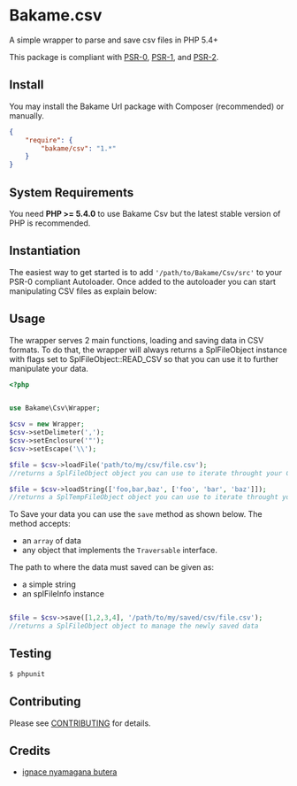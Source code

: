 Bakame.csv
==========

A simple wrapper to parse and save csv files in PHP 5.4+

This package is compliant with [PSR-0][], [PSR-1][], and [PSR-2][].

[PSR-0]: https://github.com/php-fig/fig-standards/blob/master/accepted/PSR-0.md
[PSR-1]: https://github.com/php-fig/fig-standards/blob/master/accepted/PSR-1-basic-coding-standard.md
[PSR-2]: https://github.com/php-fig/fig-standards/blob/master/accepted/PSR-2-coding-style-guide.md

Install
-------

You may install the Bakame Url package with Composer (recommended) or manually.

```json
{
    "require": {
        "bakame/csv": "1.*"
    }
}
```


System Requirements
-------

You need **PHP >= 5.4.0** to use Bakame Csv but the latest stable version of PHP is recommended.

Instantiation
-------

The easiest way to get started is to add `'/path/to/Bakame/Csv/src'` to your PSR-0 compliant Autoloader. Once added to the autoloader you can start manipulating CSV files as explain below:

Usage
-------

The wrapper serves 2 main functions, loading and saving data in CSV formats. To do that, the wrapper will always returns a SplFileObject instance with flags set to SplFileObject::READ_CSV so that you can use it to further manipulate your data.

```php
<?php


use Bakame\Csv\Wrapper;

$csv = new Wrapper;
$csv->setDelimeter(',');
$csv->setEnclosure('"');
$csv->setEscape('\\');

$file = $csv->loadFile('path/to/my/csv/file.csv');
//returns a SplFileObject object you can use to iterate throught your CSV data

$file = $csv->loadString(['foo,bar,baz', ['foo', 'bar', 'baz']]);
//returns a SplTempFileObject object you can use to iterate throught your CSV data

```

To Save your data you can use the `save` method as shown below. 
The method accepts:
* an `array` of data
* any object that implements the `Traversable` interface.

The path to where the data must saved can be given as:
* a simple string
* an splFileInfo instance


```php

$file = $csv->save([1,2,3,4], '/path/to/my/saved/csv/file.csv');
//returns a SplFileObject object to manage the newly saved data

```

Testing
-------

``` bash
$ phpunit
```

Contributing
-------

Please see [CONTRIBUTING](https://github.com/nyamsprod/Bakame.csv/blob/master/CONTRIBUTING.md) for details.

Credits
-------

- [ignace nyamagana butera](https://github.com/nyamsprod)
